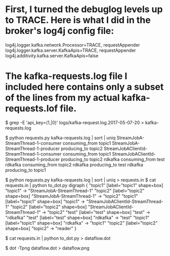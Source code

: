 # First, I turned the debuglog levels up to TRACE. Here is what I did in the broker's log4j config file:
log4j.logger.kafka.network.Processor=TRACE, requestAppender
log4j.logger.kafka.server.KafkaApis=TRACE, requestAppender
log4j.additivity.kafka.server.KafkaApis=false

# The kafka-requests.log file I included here contains only a subset of the lines from my actual kafka-requests.lof file.
$ grep -E 'api_key=(1,|0)' logs/kafka-request.log.2017-05-07-20  > kafka-requests.log

$ python requests.py kafka-requests.log  | sort | uniq
StreamJobA-StreamThread-1-consumer consuming_from topic1
StreamJobA-StreamThread-1-producer producing_to topic2
StreamJobAClientId-StreamThread-1-consumer consuming_from topic1
StreamJobAClientId-StreamThread-1-producer producing_to topic2
rdkafka consuming_from test
rdkafka consuming_from topic2
rdkafka producing_to test
rdkafka producing_to topic1

$ python requests.py kafka-requests.log  | sort | uniq > requests.in
$ cat requests.in | python to_dot.py
digraph {
    "topic1" [label="topic1" shape=box]
    "topic1" -> "StreamJobA-StreamThread-1"
    "topic2" [label="topic2" shape=box]
    "StreamJobA-StreamThread-1" -> "topic2"
    "topic1" [label="topic1" shape=box]
    "topic1" -> "StreamJobAClientId-StreamThread-1"
    "topic2" [label="topic2" shape=box]
    "StreamJobAClientId-StreamThread-1" -> "topic2"
    "test" [label="test" shape=box]
    "test" -> "rdkafka"
    "test" [label="test" shape=box]
    "rdkafka" -> "test"
    "topic1" [label="topic1" shape=box]
    "rdkafka" -> "topic1"
    "topic2" [label="topic2" shape=box]
    "topic2" -> "reader"
}

$ cat requests.in | python to_dot.py > dataflow.dot

$ dot -Tpng dataflow.dot > dataflow.png
